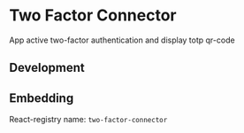 # Two Factor Connector
App active two-factor authentication and display totp qr-code

## Development

## Embedding

React-registry name: `two-factor-connector`
